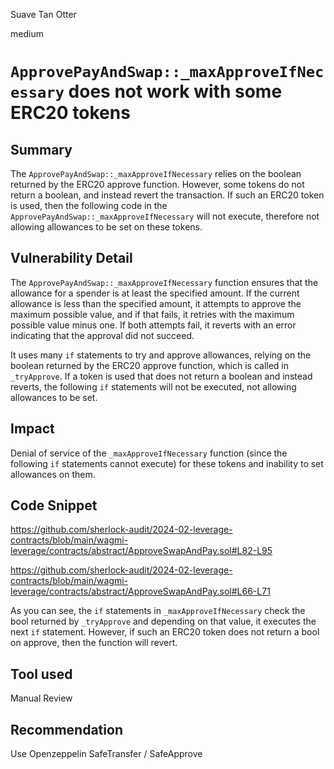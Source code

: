 Suave Tan Otter

medium

# `ApprovePayAndSwap::_maxApproveIfNecessary` does not work with some ERC20 tokens

## Summary
The `ApprovePayAndSwap::_maxApproveIfNecessary` relies on the boolean returned by the ERC20 approve function. However, some tokens do not return a boolean, and instead revert the transaction. If such an ERC20 token is used, then the following code in the `ApprovePayAndSwap::_maxApproveIfNecessary` will not execute, therefore not allowing allowances to be set on these tokens. 

## Vulnerability Detail
The `ApprovePayAndSwap::_maxApproveIfNecessary` function ensures that the allowance for a spender is at least the specified amount. If the current allowance is less than the specified amount, it attempts to approve the maximum possible value, and if that fails, it retries with the maximum possible value minus one. If both attempts fail, it reverts with an error indicating that the approval did not succeed.

It uses many `if` statements to try and approve allowances, relying on the boolean returned by the ERC20 approve function, which is called in `_tryApprove`. If a token is used that does not return a boolean and instead reverts, the following `if` statements will not be executed, not allowing allowances to be set.

## Impact
Denial of service of the `_maxApproveIfNecessary` function (since the following `if` statements cannot execute) for these tokens and inability to set allowances on them.

## Code Snippet
https://github.com/sherlock-audit/2024-02-leverage-contracts/blob/main/wagmi-leverage/contracts/abstract/ApproveSwapAndPay.sol#L82-L95

https://github.com/sherlock-audit/2024-02-leverage-contracts/blob/main/wagmi-leverage/contracts/abstract/ApproveSwapAndPay.sol#L66-L71

As you can see, the `if` statements in `_maxApproveIfNecessary` check the bool returned by `_tryApprove` and depending on that value, it executes the next `if` statement. However, if such an ERC20 token does not return a bool on approve, then the function will revert.

## Tool used
Manual Review

## Recommendation
Use Openzeppelin SafeTransfer / SafeApprove
